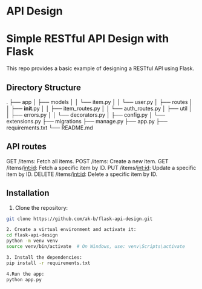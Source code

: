 # API Design

# Simple RESTful API Design with Flask

This repo provides a basic example of designing a RESTful API using Flask.


## Directory Structure

.
├── app
│   ├── models
│   │   └── item.py
│   │   └── user.py
│   ├── routes
│   │   ├── __init__.py
│   │   ├── item_routes.py
│   │   └── auth_routes.py
│   ├── util
│   │   ├── errors.py
│   │   └── decorators.py
│   ├── config.py
│   └── extensions.py
├── migrations
├── manage.py
├── app.py
├── requirements.txt
└── README.md

## API routes
GET /items: Fetch all items.
POST /items: Create a new item.
GET /items/<int:id>: Fetch a specific item by ID.
PUT /items/<int:id>: Update a specific item by ID.
DELETE /items/<int:id>: Delete a specific item by ID.

## Installation
1. Clone the repository:
```bash
git clone https://github.com/ak-b/flask-api-design.git

2. Create a virtual environment and activate it:
cd flask-api-design
python -m venv venv
source venv/bin/activate  # On Windows, use: venv\Scripts\activate

3. Install the dependencies:
pip install -r requirements.txt

4.Run the app:
python app.py


